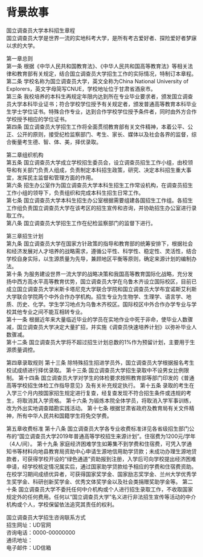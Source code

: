 # 背景故事  

国立调查员大学本科招生章程  
国立调查员大学是世界一流的实地科考大学，是所有考古爱好者、探险爱好者梦寐以求的大学。  

第一章总则  
第一条 根据《中华人民共和国教育法》、《中华人民共和国高等教育法》等相关法律和教育部有关规定，结合国立调查员大学招生工作的实际情况，特制订本章程。    
第二条 学校名称为国立调查员大学，英文全称为China National University of Explorers，英文字母简写CNUE，学校地址位于甘肃省酒泉市。  
第三条 我校培养的本科生再规定年限内达到所在专业毕业要求者，颁发国立调查员大学本科毕业证书；符合学校学位授予有关规定者，颁发普通高等教育本科毕业生学士学位证书。特殊合作专业，达到合作学校学位授予条件者，同时由外方合作学校授予相应的学位证书。  
第四条 国立调查员大学招生工作将全面贯彻教育部有关文件精神，本着公平、公正、公开的原则，接受纪检监察部门、考生、家长、媒体以及社会各界的监督，综合衡量考生德、智、体、美，择优录取。  

第二章组织机构  
第五条 国立调查员大学成立学校招生委员会，设立调查员招生工作小组，由校领导和有关部门负责人组成，负责制定本科招生政策，研究、决定本科招生重大事宜，发挥民主监督和管理方面的作用。  
第六条 招生办公室作为国立调查员大学本科生招生工作常设机构，在调查员招生工作小组的领导下，负责组织和完成本科生招生日常工作。  
第七条 国立调查员大学本科生招生办公室根据需要组建各国招生工作组。各招生工作组负责国立调查员大学在该考区的招生宣传和咨询，并协助招生办公室进行录取工作。  
第八条 国立调查员大学招生工作在纪检监察部门的监督下进行。  

第三章招生计划  
第九条 国立调查员大学在国家方针政策的指导和教育部的统筹安排下，根据社会和经济发展对人才培养的战略需求，遵循公平性、科学性、稳定性、灵活性，结合学校自身实际，以生源质量为先导，兼顾地区平衡等原则，确定来源计划的编制办法。  
第十条 为服务建设世界一流大学的战略决策和我国高等教育国际化战略，充分发扬中西方高水平高等教育优势，国立调查员大学在乌鲁木齐设立国际校区，目前已成立国立调查员大学米斯卡塔尼克大学联合学院和国立调查员大学布宜诺斯艾利斯大学联合学院两个中外合作办学机构。招生专业为生物学、生理学、语言学、地质、历史、化学。学生学习地点为乌鲁木齐校区。国际校区中外合作办学专业与学校其他专业之间不能互相转专业。  
第十一条 根据近年来大量临近毕业的学员在实地作业中死于非命，使毕业人数骤减，国立调查员大学决定大量扩招，并实施《调查员快速培养计划》以弥补毕业人数骤减。  
第十二条 国立调查员大学将不超过招生计划总数的1%作为预留计划，主要用于生源质量调控。  

第四章录取规则
第十三条 除特殊招生招进学员外，国立调查员大学根据报名考生校试成绩进行择优录取。
第十三条 国立调查员大学招生录取中不设男女比例限制。
第十四条 国立调查员大学对学生的体检要求按照教育部等部门印发的《普通高等学校招生体检工作指导意见》及有关补充规定执行。
第十五条 录取的考生在入学三个月内按国家招生规定进行复查，经复查发现不符合招生条件或违规的考生，将取消其入学资格。
第十六条 为锻炼本院全体学员，将取消入学军事训练，改为外出实地调查踏勘实践活动。
第十七条 根据甘肃省政府及教育局有关文件精神，所有中华人民共和国籍学生将免交学费。

第五章收费标准
第十八条 国立调查员大学各专业收费标准详见各省级招生部门公布的“国立调查员大学2019年普通高等学校招生来源计划”。住宿费为1200元/学年（4人/间）。
第十九条 家庭经济困难学生如筹集不到学费和住宿费，可凭入学通知书等材料向地县教育局资助中心申请生源地信用助学贷款；未成功办理生源地贷款者，可获得学校开设的“绿色通道”资助报到注册，入学后可向学校提出经济困难申请，经学校核定情况属实后，通过国家助学贷款给予相应的学费和住宿费资助。在校学习期间成绩优异者，可获得国家奖学金、国家励志奖学金、兰州大学优秀学生奖学金、科研创新奖学金、优秀文体奖学金以及社会类捐赠奖助学金等。
第二十条 国立调查员大学不委托任何中介机构或个人进行招生录取工作，不收取国家规定外的任何费用。任何以“国立调查员大学”名义进行非法招生宣传等活动的中介机构或个人，学校保留依法追究其责任的权利。

国立调查员大学招生咨询联系方式  
招生网址：UD官网  
咨询电话：0000-00000000  
通讯地址：  
电子邮件：UD信箱  
